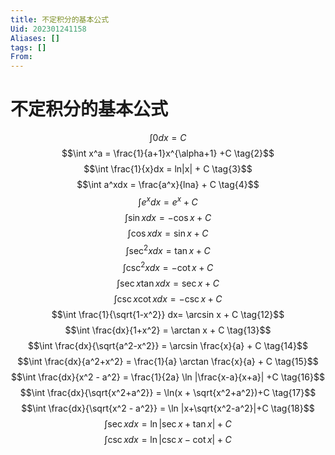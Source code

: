```yaml
---
title: 不定积分的基本公式
Uid: 202301241158
Aliases: []
tags: []
From:
---
```

# 不定积分的基本公式

$$\int 0 dx = C  \tag{1}$$
$$\int x^a = \frac{1}{a+1}x^{\alpha+1} +C  \tag{2}$$
$$\int \frac{1}{x}dx = ln|x| + C  \tag{3}$$
$$\int a^xdx = \frac{a^x}{lna} + C  \tag{4}$$
$$\int e^xdx = e^x + C  \tag{5}$$
$$\int \sin x dx = -\cos x +C  \tag{6}$$
$$\int \cos x dx = \sin x + C  \tag{7}$$
$$\int \sec^2 xdx = \tan x +C  \tag{8}$$
$$\int \csc^2 xdx = -\cot x + C  \tag{9}$$
$$\int \sec x \tan xdx = \sec x + C  \tag{10}$$
$$\int \csc x \cot x dx = -\csc x + C  \tag{11}$$
$$\int \frac{1}{\sqrt{1-x^2}} dx= \arcsin x + C  \tag{12}$$
$$\int \frac{dx}{1+x^2} = \arctan x + C  \tag{13}$$
$$\int \frac{dx}{\sqrt{a^2-x^2}} = \arcsin \frac{x}{a} + C  \tag{14}$$
$$\int \frac{dx}{a^2+x^2} = \frac{1}{a} \arctan \frac{x}{a} + C  \tag{15}$$
$$\int \frac{dx}{x^2 - a^2} = \frac{1}{2a} \ln |\frac{x-a}{x+a}| +C \tag{16}$$
$$\int \frac{dx}{\sqrt{x^2+a^2}} = \ln(x + \sqrt{x^2+a^2})+C \tag{17}$$
$$\int \frac{dx}{\sqrt{x^2 - a^2}} = \ln |x+\sqrt{x^2-a^2}|+C \tag{18}$$
$$\int \sec xdx = \ln|\sec x +\tan x | + C \tag{19}$$
$$\int \csc xdx = \ln | \csc x - \cot x| + C \tag{20}$$
